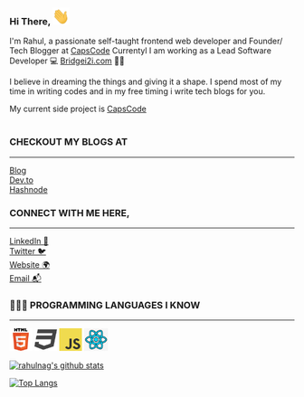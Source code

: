 ### Hi There, <img height="30" width="30" src="https://raw.githubusercontent.com/rahulnag/rahulnag/master/images/hellohand.gif?raw=true"/>

<!-- 👋 -->

I'm Rahul, a passionate self-taught frontend web developer and Founder/ Tech Blogger at [CapsCode](https://capscode.in)
Currentyl I am working as a Lead Software Developer 💻 [Bridgei2i.com](https://Bridgei2i.com) 🍲🥡

I believe in dreaming the things and giving it a shape.
I spend most of my time in writing codes and in my free timing i write tech blogs for you.

My current side project is [CapsCode](https://capscode.in)
<br /><br />

### CHECKOUT MY BLOGS AT <br />

---

[Blog](https://www.capscode.in/blog)<br />
[Dev.to](https://dev.to/capscode)<br />
[Hashnode](https://hashnode.com/@capscode)<br />

### CONNECT WITH ME HERE, <br />

---

[LinkedIn 💼](https://linkedin.com/in/rahulnag)<br />
[Twitter 🐦](https://twitter.com/iamrahulnag)<br />
[Website 🌍](https://capscode.in/)<br />
[Email 📬](mailto:mr.rahulnag67@gmail.com)<br />

### 👨🏻‍💻 PROGRAMMING LANGUAGES I KNOW <br />

---

<code><img height="40" src="https://raw.githubusercontent.com/rahulnag/rahulnag/master/tech-logos-collection/html/html.png?raw=true"></code>
<code><img height="40" src="https://raw.githubusercontent.com/rahulnag/rahulnag/master/tech-logos-collection/css/css.png?raw=true"></code>
<code><img height="40" src="https://raw.githubusercontent.com/rahulnag/rahulnag/master/tech-logos-collection/javascript/javascript.png?raw=true"></code>
<code><img height="40" src="https://raw.githubusercontent.com/rahulnag/rahulnag/master/tech-logos-collection/reactjs/reactjs.png?raw=true"></code>

[![rahulnag's github stats](https://github-readme-stats.vercel.app/api?username=rahulnag&show_icons=true&theme=radical)](https://github.com/rahulnag/)

[![Top Langs](https://github-readme-stats.vercel.app/api/top-langs/?username=rahulnag&layout=demo)](https://github.com/anuraghazra/github-readme-stats)
